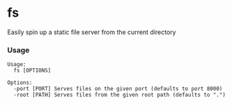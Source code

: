 fs
==

Easily spin up a static file server from the current directory

### Usage

```
Usage:
  fs [OPTIONS]

Options:
  -port [PORT] Serves files on the given port (defaults to port 8000)
  -root [PATH] Serves files from the given root path (defaults to ".")
```
